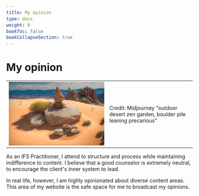 ```yaml
---
title: My opinion
type: docs
weight: 8
bookToc: false
bookCollapseSection: true
---
```


# My opinion

<table>
<tr>
<td>
<picture style="display: block;">
<img alt="outdoor desert zen garden, boulder pile leaning precarious" src="balance.webp">
</picture>
</td>
<td class='rotate'><div>Credit: Midjourney "outdoor desert zen garden, boulder pile leaning precarious"</div></td>
</tr/>
</table>

As an IFS Practitioner, I attend
to structure and process while maintaining indifference to content.
I believe that a good counselor is extremely neutral, to encourage the
client's inner system to lead.

In real life, however, I am highly opinionated about diverse content
areas.
This area of my website is the safe space for me to broadcast my opinions.
